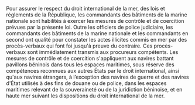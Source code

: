 Pour assurer le respect du droit international de la mer, des lois et règlements de la République, les commandants des bâtiments de la marine nationale sont habilités à exercer les mesures de contrôle et de coercition prévues par la présente loi.
Outre les officiers de police judiciaire, les commandants des bâtiments de la marine nationale et les commandants en second ont qualité pour constater les actes illicites commis en mer par des procès-verbaux qui font foi jusqu'à preuve du contraire.
Ces procès-verbaux sont immédiatement transmis aux procureurs compétents.
Les mesures de contrôle et de coercition s'appliquent aux navires battant pavillons béninois dans tous les espaces maritimes, sous réserve des compétences reconnues aux autres États par le droit international, ainsi qu'aux navires étrangers, à l’exception des navires de guerre et des navires d'État utilisés à des fins de douane ou de police, dans les espaces maritimes relevant de la souveraineté ou de la juridiction béninoise, et en haute mer suivant les dispositions du droit international de la mer.